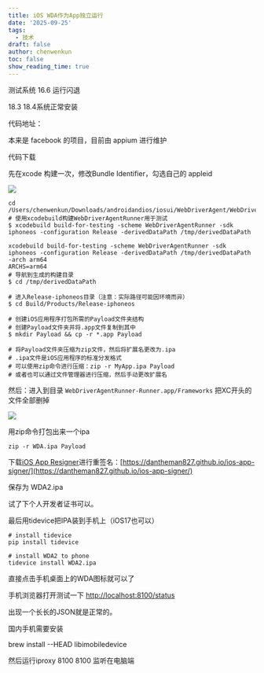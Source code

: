 ```yaml
---
title: iOS WDA作为App独立运行
date: '2025-09-25'
tags:
  - 技术
draft: false
author: chenwenkun
toc: false
show_reading_time: true
---
```

测试系统 16.6 运行闪退

18.3 18.4系统正常安装

代码地址：

本来是 facebook 的项目，目前由 appium 进行维护

代码下载

先在xcode 构建一次，修改Bundle Identifier，勾选自己的 appleid

![](https://prod-files-secure.s3.us-west-2.amazonaws.com/c205fb54-92b2-4987-8be3-972b67d27acc/cb756a73-27bc-4b0d-951a-858df3344b59/image.png?X-Amz-Algorithm=AWS4-HMAC-SHA256&X-Amz-Content-Sha256=UNSIGNED-PAYLOAD&X-Amz-Credential=ASIAZI2LB466QDIMXVXB%2F20250927%2Fus-west-2%2Fs3%2Faws4_request&X-Amz-Date=20250927T181320Z&X-Amz-Expires=3600&X-Amz-Security-Token=IQoJb3JpZ2luX2VjECIaCXVzLXdlc3QtMiJHMEUCICmyM3Gt4VhVvjAhAWpSwVysfjv4pKExV7kky%2BT3AVYyAiEAqARixWK3mHjyW4YIuVEckKgn2fZv0V27c7eYE4syqPsqiAQIq%2F%2F%2F%2F%2F%2F%2F%2F%2F%2F%2FARAAGgw2Mzc0MjMxODM4MDUiDG0IADphK1KQWKl%2FLSrcA2d8yvPwofuOuYPKpNGXy8A7O1iFBZ%2FggLg9dd8QG0R7kiD%2Bfti7AdLva42SqEIqRUa%2BUvVAgXNsFTk83QEbIJdTAsONRz9xKGV%2BVbL7Hn0JO%2FPOyBYmaSkhKpxKAyQ6Zl9tBDSzGTc2zrSJso%2FZM8QeWPKqEnRdlzSD%2BCN7zF7frYT0rlSqgNwVyNm8j5EDNjdUVoUPUBUC2AmwvAZMadFxoyfS9%2FVxYZZu2kGH3NzlQo99jEZXZRykU2K2Prku9DUS8VcBLrJRG4j2K3W2zzIqvl5XCqVCacDirO4mv0YoZIFdrPRgcZIBybvbbSq%2FGR3kQ2jChVyOcSHArVUABn%2FK1CM5QIK9QA%2FbtuahoDCim3%2FS5nClUCsGHSjaSeGm9LGb17M5H20jhn6ZKjd7f41xnM1kPoLPvmLd6I8B8L8gnqzQTspCImZD%2BoGDKNCkGmHKdLkU%2FdWjxvEipmeokzmtk4YmLfsT6biNdNlqiVZarJWUkGDDOnwNMeLsTIysz2iu42jzy9HGdSM4BeFsG%2Bg84vg%2F4jtQB50zxZLviU%2FG62B0PV%2F7f3u0B2ERyfMdpoMPgFNz717ujpuWUXPAqYyMPBcBmNLVsgfVUDeqUHSc64XznR47j5hcrXj9MJ%2B94MYGOqUBWGizOsMDCD%2FjkYHtwpbDoKE3GSBh3Dp4QWiS%2Br5EeqXkd0MDTeH3rOcBtRaQEVwFVHO1PFfgxxuhhTh7ostwQDwqagUWGORVTGtrt4NsORIuQmCWm25pFW9YZKFL%2BChI20pjaEjgdhrePet25nTJnMdekg7UCq%2FELWdf9q7S5wn%2FYKemmeRhk4OoNYCbeW5sJl4I62SfFK1Lm9HYRdvPdGwWapKC&X-Amz-Signature=4d9ee8269a77569c0310d21725a2824111287f7192bf0858e22cadd38b750266&X-Amz-SignedHeaders=host&x-amz-checksum-mode=ENABLED&x-id=GetObject)

```shell
cd /Users/chenwenkun/Downloads/androidandios/iosui/WebDriverAgent/WebDriverAgent
# 使用xcodebuild构建WebDriverAgentRunner用于测试
$ xcodebuild build-for-testing -scheme WebDriverAgentRunner -sdk iphoneos -configuration Release -derivedDataPath /tmp/derivedDataPath

xcodebuild build-for-testing -scheme WebDriverAgentRunner -sdk iphoneos -configuration Release -derivedDataPath /tmp/derivedDataPath -arch arm64
ARCHS=arm64
# 导航到生成的构建目录
$ cd /tmp/derivedDataPath

# 进入Release-iphoneos目录（注意：实际路径可能因环境而异）
$ cd Build/Products/Release-iphoneos

# 创建iOS应用程序打包所需的Payload文件夹结构
# 创建Payload文件夹并将.app文件复制到其中
$ mkdir Payload && cp -r *.app Payload

# 将Payload文件夹压缩为zip文件，然后将扩展名更改为.ipa
# .ipa文件是iOS应用程序的标准分发格式
# 可以使用zip命令进行压缩：zip -r MyApp.ipa Payload
# 或者也可以通过文件管理器进行压缩，然后手动更改扩展名
```

然后：进入到目录 `WebDriverAgentRunner-Runner.app/Frameworks` 把XC开头的文件全部删掉

![](https://prod-files-secure.s3.us-west-2.amazonaws.com/c205fb54-92b2-4987-8be3-972b67d27acc/358b8d2b-1bfe-4fb9-beb5-83e1de5f201e/image.png?X-Amz-Algorithm=AWS4-HMAC-SHA256&X-Amz-Content-Sha256=UNSIGNED-PAYLOAD&X-Amz-Credential=ASIAZI2LB466QDIMXVXB%2F20250927%2Fus-west-2%2Fs3%2Faws4_request&X-Amz-Date=20250927T181320Z&X-Amz-Expires=3600&X-Amz-Security-Token=IQoJb3JpZ2luX2VjECIaCXVzLXdlc3QtMiJHMEUCICmyM3Gt4VhVvjAhAWpSwVysfjv4pKExV7kky%2BT3AVYyAiEAqARixWK3mHjyW4YIuVEckKgn2fZv0V27c7eYE4syqPsqiAQIq%2F%2F%2F%2F%2F%2F%2F%2F%2F%2F%2FARAAGgw2Mzc0MjMxODM4MDUiDG0IADphK1KQWKl%2FLSrcA2d8yvPwofuOuYPKpNGXy8A7O1iFBZ%2FggLg9dd8QG0R7kiD%2Bfti7AdLva42SqEIqRUa%2BUvVAgXNsFTk83QEbIJdTAsONRz9xKGV%2BVbL7Hn0JO%2FPOyBYmaSkhKpxKAyQ6Zl9tBDSzGTc2zrSJso%2FZM8QeWPKqEnRdlzSD%2BCN7zF7frYT0rlSqgNwVyNm8j5EDNjdUVoUPUBUC2AmwvAZMadFxoyfS9%2FVxYZZu2kGH3NzlQo99jEZXZRykU2K2Prku9DUS8VcBLrJRG4j2K3W2zzIqvl5XCqVCacDirO4mv0YoZIFdrPRgcZIBybvbbSq%2FGR3kQ2jChVyOcSHArVUABn%2FK1CM5QIK9QA%2FbtuahoDCim3%2FS5nClUCsGHSjaSeGm9LGb17M5H20jhn6ZKjd7f41xnM1kPoLPvmLd6I8B8L8gnqzQTspCImZD%2BoGDKNCkGmHKdLkU%2FdWjxvEipmeokzmtk4YmLfsT6biNdNlqiVZarJWUkGDDOnwNMeLsTIysz2iu42jzy9HGdSM4BeFsG%2Bg84vg%2F4jtQB50zxZLviU%2FG62B0PV%2F7f3u0B2ERyfMdpoMPgFNz717ujpuWUXPAqYyMPBcBmNLVsgfVUDeqUHSc64XznR47j5hcrXj9MJ%2B94MYGOqUBWGizOsMDCD%2FjkYHtwpbDoKE3GSBh3Dp4QWiS%2Br5EeqXkd0MDTeH3rOcBtRaQEVwFVHO1PFfgxxuhhTh7ostwQDwqagUWGORVTGtrt4NsORIuQmCWm25pFW9YZKFL%2BChI20pjaEjgdhrePet25nTJnMdekg7UCq%2FELWdf9q7S5wn%2FYKemmeRhk4OoNYCbeW5sJl4I62SfFK1Lm9HYRdvPdGwWapKC&X-Amz-Signature=aabcf55c208599eb4900a04beaddeb6214ac079e426c66389d8383f01fe89a7e&X-Amz-SignedHeaders=host&x-amz-checksum-mode=ENABLED&x-id=GetObject)

用zip命令打包出来一个ipa

```shell
zip -r WDA.ipa Payload
```

下载[iOS App Resigner](https://zhida.zhihu.com/search?content_id=237756070&content_type=Article&match_order=1&q=iOS%20App%20Resigner&zd_token=eyJhbGciOiJIUzI1NiIsInR5cCI6IkpXVCJ9.eyJpc3MiOiJ6aGlkYV9zZXJ2ZXIiLCJleHAiOjE3NDQzNTQ0ODAsInEiOiJpT1MgQXBwIFJlc2lnbmVyIiwiemhpZGFfc291cmNlIjoiZW50aXR5IiwiY29udGVudF9pZCI6MjM3NzU2MDcwLCJjb250ZW50X3R5cGUiOiJBcnRpY2xlIiwibWF0Y2hfb3JkZXIiOjEsInpkX3Rva2VuIjpudWxsfQ.XGwOKX0ujlvhojSuRT3SlA0sDFnQK-FxDJr60CX6YqU&zhida_source=entity)进行重签名：[https://dantheman827.github.io/ios-app-signer/](https://dantheman827.github.io/ios-app-signer/)

保存为 WDA2.ipa

试了下个人开发者证书可以。

最后用tidevice把IPA装到手机上（iOS17也可以）

```shell
# install tidevice
pip install tidevice

# install WDA2 to phone
tidevice install WDA2.ipa
```

直接点击手机桌面上的WDA图标就可以了

手机浏览器打开测试一下 [http://localhost:8100/status](http://localhost:8100/status)

出现一个长长的JSON就是正常的。

国内手机需要安装

brew install --HEAD libimobiledevice

然后运行iproxy 8100 8100 监听在电脑端
